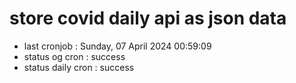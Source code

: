 # store covid daily api as json data

- last cronjob : Sunday, 07 April 2024 00:59:09
- status og cron : success
- status daily cron : success
      
      